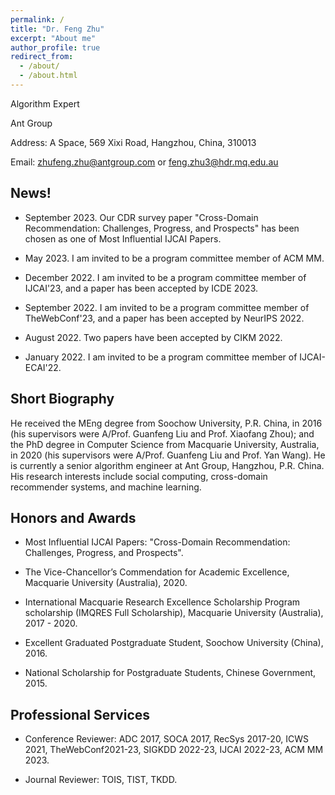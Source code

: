 ```yaml
---
permalink: /
title: "Dr. Feng Zhu"
excerpt: "About me"
author_profile: true
redirect_from: 
  - /about/
  - /about.html
---
```



Algorithm Expert

Ant Group

Address: A Space, 569 Xixi Road, Hangzhou, China, 310013

Email: zhufeng.zhu@antgroup.com or feng.zhu3@hdr.mq.edu.au

News!
------
* September 2023. Our CDR survey paper "Cross-Domain Recommendation: Challenges, Progress, and Prospects" has been chosen as one of Most Influential IJCAI Papers.

* May 2023. I am invited to be a program committee member of ACM MM.

* December 2022. I am invited to be a program committee member of IJCAI'23, and a paper has been accepted by ICDE 2023. 

* September 2022. I am invited to be a program committee member of TheWebConf'23, and a paper has been accepted by NeurIPS 2022.

* August 2022. Two papers have been accepted by CIKM 2022.

* January 2022. I am invited to be a program committee member of IJCAI-ECAI'22.

Short Biography
------
He received the MEng degree from Soochow University, P.R. China, in 2016 (his supervisors were A/Prof. Guanfeng Liu and Prof. Xiaofang Zhou); and the PhD degree in Computer Science from Macquarie University, Australia, in 2020 (his supervisors were A/Prof. Guanfeng Liu and Prof. Yan Wang). He is currently a senior algorithm engineer at Ant Group, Hangzhou, P.R. China. His research interests include social computing, cross-domain recommender systems, and machine learning.

Honors and Awards
------
* Most Influential IJCAI Papers: "Cross-Domain Recommendation: Challenges, Progress, and Prospects".

* The Vice-Chancellor’s Commendation for Academic Excellence, Macquarie University (Australia), 2020.

* International Macquarie Research Excellence Scholarship Program scholarship (IMQRES Full Scholarship), Macquarie University (Australia), 2017 - 2020.

* Excellent Graduated Postgraduate Student, Soochow University (China), 2016.

* National Scholarship for Postgraduate Students, Chinese Government, 2015.

Professional Services
------
* Conference Reviewer: ADC 2017, SOCA 2017, RecSys 2017-20, ICWS 2021, TheWebConf2021-23, SIGKDD 2022-23, IJCAI 2022-23, ACM MM 2023.

* Journal Reviewer: TOIS, TIST, TKDD.
